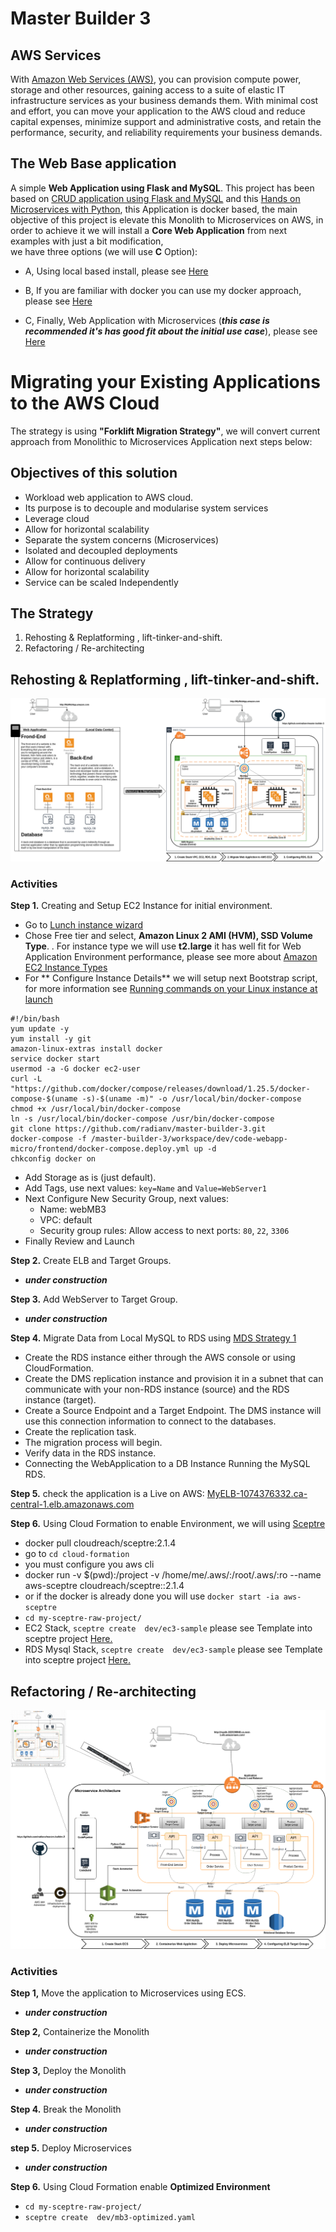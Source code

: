 # Master Builder 3

## AWS Services
With [Amazon Web Services (AWS)](https://aws.amazon.com/what-is-aws/), you can provision compute power, storage and other resources, gaining access to a suite of elastic IT infrastructure services as your business demands them. With minimal cost and effort, you can move your application to the AWS cloud and reduce capital expenses, minimize support and administrative costs, and retain the performance, security, and reliability requirements your business demands.

## The Web Base application
A simple **Web Application using Flask and MySQL**. This project has been based  on [CRUD application using Flask and MySQL](https://github.com/muhammadhanif/crud-application-using-flask-and-mysql) and 
this [Hands on Microservices with Python](https://github.com/PacktPublishing/Hands-on-Microservices-with-Python), 
this Application is docker based, the main objective of this project is elevate this Monolith to Microservices on AWS, 
in order to achieve it we will install a **Core Web Application** from next examples with just a bit modification,  
we have three options (we will use **C** Option):

   - A, Using local based install, please see [Here](topics/my_local_monolith_install.md)
   
   - B, If you are familiar with docker you can use my docker approach, please see [Here](docker_approach/my_docker_monolith_install.md)
   
   - C, Finally, Web Application with Microservices (__*this case is recommended it's has good fit about the initial use case*__), please see [Here](workspace/dev/code-webapp-micro/frontend/)
        
    
# Migrating your Existing Applications to the AWS Cloud

The strategy is using __"Forklift Migration Strategy"__, we will convert current approach from Monolithic to Microservices Application next steps below:

## Objectives of this solution
- Workload web application to AWS cloud.
- Its purpose is to decouple and modularise system services
- Leverage cloud
- Allow for horizontal scalability
- Separate the system concerns (Microservices)
- Isolated and decoupled deployments
- Allow for continuous delivery
- Allow for horizontal scalability
- Service can be scaled Independently
 

## The Strategy

   1. Rehosting & Replatforming , lift-tinker-and-shift.
   2. Refactoring / Re-architecting

## Rehosting & Replatforming , lift-tinker-and-shift.

![Monolithic Application to AWS Cloud][img1]

### Activities

__Step 1.__ Creating and Setup EC2 Instance for initial environment.

- Go to [Lunch instance wizard](https://console.aws.amazon.com/ec2/v2/home?region=us-east-1#LaunchInstanceWizard:)
- Chose Free tier and select, **Amazon Linux 2 AMI (HVM), SSD Volume Type**.
. For instance type we will use **t2.large** it has well fit for Web Application Environment performance, please see more about [Amazon EC2 Instance Types](https://aws.amazon.com/ec2/instance-types/)
- For ** Configure Instance Details** we will setup next Bootstrap script, for more information see [Running commands on your Linux instance at launch](https://docs.aws.amazon.com/AWSEC2/latest/UserGuide/user-data.html)
```
#!/bin/bash
yum update -y
yum install -y git
amazon-linux-extras install docker
service docker start
usermod -a -G docker ec2-user
curl -L "https://github.com/docker/compose/releases/download/1.25.5/docker-compose-$(uname -s)-$(uname -m)" -o /usr/local/bin/docker-compose
chmod +x /usr/local/bin/docker-compose
ln -s /usr/local/bin/docker-compose /usr/bin/docker-compose
git clone https://github.com/radianv/master-builder-3.git
docker-compose -f /master-builder-3/workspace/dev/code-webapp-micro/frontend/docker-compose.deploy.yml up -d
chkconfig docker on
```
- Add Storage as is (just default).
- Add Tags, use next values: `key=Name` and `Value=WebServer1`
- Next Configure New Security Group, next values: 
  - Name: webMB3
  - VPC: default
  - Security group rules: Allow access to next ports: `80`, `22`, `3306`  
- Finally Review and Launch

__Step 2.__ Create ELB and Target Groups.
  - **_under construction_**

__Step 3.__ Add WebServer to Target Group.
  - **_under construction_**
 
__Step 4.__ Migrate Data from Local MySQL to RDS using [MDS Strategy 1](https://aws.amazon.com/dms/) 
  - Create the RDS instance either through the AWS console or using CloudFormation.
  - Create the DMS replication instance and provision it in a subnet that can communicate with your non-RDS instance (source) and the RDS instance (target).
  - Create a Source Endpoint and a Target Endpoint. The DMS instance will use this connection information to connect to the databases.
  - Create the replication task.
  - The migration process will begin.
  - Verify data in the RDS instance.
  - Connecting the WebApplication to a DB Instance Running the MySQL RDS.

__Step 5.__ check  the application is a Live on AWS: [MyELB-1074376332.ca-central-1.elb.amazonaws.com](http://myelb-1074376332.ca-central-1.elb.amazonaws.com/)

__Step 6.__ Using Cloud Formation to enable Environment, we will using [Sceptre](https://sceptre.cloudreach.com/latest/index.html) 
  - docker pull cloudreach/sceptre:2.1.4
  - go to `cd cloud-formation`
  - you must configure you aws cli
  - docker run -v $(pwd):/project -v /home/me/.aws/:/root/.aws/:ro --name aws-sceptre cloudreach/sceptre::2.1.4
  - or if the docker is already done you will use `docker start -ia aws-sceptre`
  - `cd my-sceptre-raw-project/`
  - EC2 Stack, `sceptre create  dev/ec3-sample` please see Template into sceptre project [Here.](cloud-formation/my-sceptre-project/templates/ec2-sample.yaml)
  - RDS Mysql Stack, `sceptre create  dev/ec3-sample` please see Template into sceptre project [Here.](cloud-formation/my-sceptre-project/templates/rds-example-mysql.yaml)
  
## Refactoring / Re-architecting

![Monolithic Application to Microservices][img2]

### Activities

__Step 1,__ Move the application to Microservices using ECS.
  - **_under construction_**
  
__Step 2,__ Containerize the Monolith
  - **_under construction_**

__Step 3,__ Deploy the Monolith
- **_under construction_**

__Step 4.__ Break the Monolith
- **_under construction_**

__step 5.__ Deploy Microservices
- **_under construction_**

__Step 6.__ Using Cloud Formation enable **Optimized Environment**
  - `cd my-sceptre-raw-project/`
  - `sceptre create  dev/mb3-optimized.yaml`
  
  

[img0]: images/mb3-monolithic-app.png "Monolithic Application"
[img1]: images/mb3-monolithic_app-to-cloud.png "Monolithic Application to Cloud"
[img2]: images/mb3-microservices-app.png "Microservices Application"
